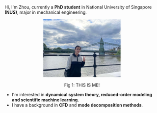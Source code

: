 Hi, I'm Zhou, currently a **PhD student** in National University of Singapore **(NUS)**, major in mechanical engineering. 

<p align="center" width="50%">
    <img title="aboutme" alt="A pic of me" src="/figs/aboutme.jpg" width="50%"> 
</p>

<p align="center">Fig 1: THIS IS ME!</p>


- I'm interested in **dynamical system theory, reduced-order modeling and scientific machine learning**.
- I have a background in **CFD** and **mode decomposition methods**.



